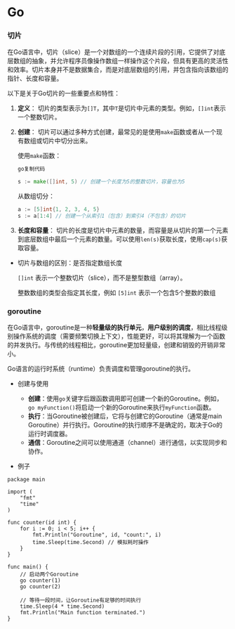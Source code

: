 # Go



### 切片

在Go语言中，切片（slice）是一个对数组的一个连续片段的引用，它提供了对底层数组的抽象，并允许程序员像操作数组一样操作这个片段，但具有更高的灵活性和效率。切片本身并不是数据集合，而是对底层数组的引用，并包含指向该数组的指针、长度和容量。

以下是关于Go切片的一些重要点和特性：

1. **定义**：
   切片的类型表示为`[]T`，其中`T`是切片中元素的类型。例如，`[]int`表示一个整数切片。

2. **创建**：
   切片可以通过多种方式创建，最常见的是使用`make`函数或者从一个现有数组或切片中切分出来。

   使用`make`函数：

   ```go
   go复制代码
   
   s := make([]int, 5) // 创建一个长度为5的整数切片，容量也为5
   ```

   从数组切分：

   ```go
   a := [5]int{1, 2, 3, 4, 5}  
   s := a[1:4] // 创建一个从索引1（包含）到索引4（不包含）的切片
   ```

3. **长度和容量**：
   切片的长度是切片中元素的数量，而容量是从切片的第一个元素到底层数组中最后一个元素的数量。可以使用`len(s)`获取长度，使用`cap(s)`获取容量。

- 切片与数组的区别：是否指定数组长度

  `[]int` 表示一个整数切片（slice），而不是整型数组（array）。

  整数数组的类型会指定其长度，例如 `[5]int` 表示一个包含5个整数的数组

### goroutine

在Go语言中，goroutine是一种**轻量级的执行单元**，**用户级别的调度**，相比线程级别操作系统的调度（需要频繁切换上下文），性能更好，可以将其理解为一个函数的并发执行。与传统的线程相比，goroutine更加轻量级，创建和销毁的开销非常小。

Go语言的运行时系统（runtime）负责调度和管理goroutine的执行。

- 创建与使用
  -  **创建**：使用`go`关键字后跟函数调用即可创建一个新的Goroutine。例如，`go myFunction()`将启动一个新的Goroutine来执行`myFunction`函数。
  -  **执行**：当Goroutine被创建后，它将与创建它的Goroutine（通常是main Goroutine）并行执行。Goroutine的执行顺序不是确定的，取决于Go的运行时调度器。
  -  **通信**：Goroutine之间可以使用通道（channel）进行通信，以实现同步和协作。

- 例子

```
package main  
  
import (  
    "fmt"  
    "time"  
)  
  
func counter(id int) {  
    for i := 0; i < 5; i++ {  
        fmt.Println("Goroutine", id, "count:", i)  
        time.Sleep(time.Second) // 模拟耗时操作  
    }  
}  
  
func main() {  
    // 启动两个Goroutine  
    go counter(1)  
    go counter(2)  
  
    // 等待一段时间，让Goroutine有足够的时间执行  
    time.Sleep(4 * time.Second)  
    fmt.Println("Main function terminated.")  
}
```

